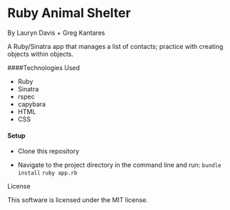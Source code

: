 # Ruby Animal Shelter

By Lauryn Davis + Greg Kantares

A Ruby/Sinatra app that manages a list of contacts; practice with creating objects within objects.

####Technologies Used

* Ruby
* Sinatra
* rspec
* capybara
* HTML
* CSS

#### Setup

* Clone this repository

* Navigate to the project directory in the command line and run:
`bundle install`
`ruby app.rb`

License

This software is licensed under the MIT license.
